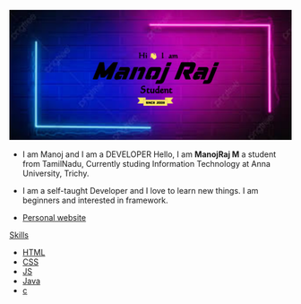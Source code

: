 ![image](manojraj.png)

* I am Manoj and I am a DEVELOPER
Hello, I am **ManojRaj M** a student from TamilNadu, Currently studing Information Technology at Anna University, Trichy.

* I am a self-taught Developer and I love to learn new things. I am beginners and interested  in framework.



* [Personal website](https://manojrajm.github.io/)

[Skills]()
 * [HTML]()
 * [CSS]()
 * [JS]()
 * [Java]()
 * [c]()
 
